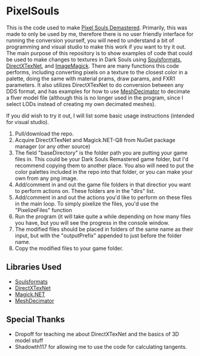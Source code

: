 # PixelSouls

This is the code used to make [Pixel Souls Demastered](https://www.nexusmods.com/darksoulsremastered/mods/647). Primarily, this was made to only be used by me, therefore there is no user friendly interface for running the conversion yourself, you will need to understand a bit of programming and visual studio to make this work if you want to try it out. The main purpose of this repository is to show examples of code that could be used to make changes to textures in Dark Souls using [Soulsformats](https://github.com/JKAnderson/SoulsFormats), [DirectXTexNet](https://github.com/deng0/DirectXTexNet), and [ImageMagick](https://github.com/dlemstra/Magick.NET). There are many functions this code performs, including converting pixels on a texture to the closest color in a palette, doing the same with material prams, draw params, and FXR1 parameters. It also utilizes DirectXTexNet to do conversion between any DDS format, and has examples for how to use [MeshDecimator](https://github.com/Whinarn/MeshDecimator) to decimate a flver model file (although this is no longer used in the program, since I select LODs instead of creating my own decimated meshes).

If you did wish to try it out, I will list some basic usage instructions (intended for visual studio).

1. Pull/download the repo.
2. Acquire DirectXTexNet and Magick.NET-Q8 from NuGet package manager (or any other source)
3. The field "baseDirectory" is the folder path you are putting your game files in. This could be your Dark Souls Remastered game folder, but I'd recommend copying them to another place. You also will need to put the color palettes included in the repo into that folder, or you can make your own from any png image.
4. Add/comment in and out the game file folders in that directior you want to perform actions on. These folders are in the "dirs" list.
5. Add/comment in and out the actions you'd like to perform on these files in the main loop. To simply pixelize the files, you'd use the "PixelizeFiles" function
6. Run the program (it will take quite a while depending on how many files you have, but you will see the progress in the console window.
7. The modified files should be placed in folders of the same name as their input, but with the "outputPrefix" appended to just before the folder name.
8. Copy the modified files to your game folder.


## Libraries Used
* [Soulsformats](https://github.com/JKAnderson/SoulsFormats)
* [DirectXTexNet](https://github.com/deng0/DirectXTexNet)
* [Magick.NET](https://github.com/dlemstra/Magick.NET)
* [MeshDecimator](https://github.com/Whinarn/MeshDecimator)

## Special Thanks
* Dropoff for teaching me about DirectXTexNet and the basics of 3D model stuff
* Shadowth117 for allowing me to use the code for calculating tangents.
